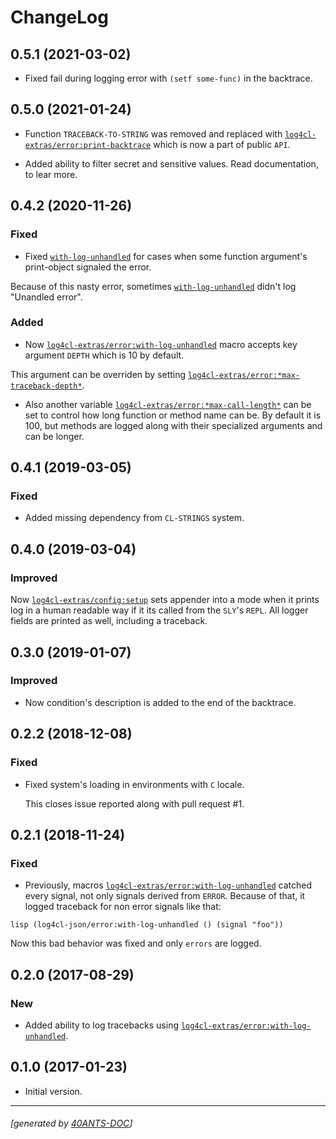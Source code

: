 <a id="x-28LOG4CL-EXTRAS-2FCHANGELOG-3A-40CHANGELOG-2040ANTS-DOC-2FLOCATIVES-3ASECTION-29"></a>

# ChangeLog

<a id="x-28LOG4CL-EXTRAS-2FCHANGELOG-3A-3A-7C0-2E5-2E1-7C-2040ANTS-DOC-2FLOCATIVES-3ASECTION-29"></a>

## 0.5.1 (2021-03-02)

* Fixed fail during logging error with `(setf some-func)` in the backtrace.

<a id="x-28LOG4CL-EXTRAS-2FCHANGELOG-3A-3A-7C0-2E5-2E0-7C-2040ANTS-DOC-2FLOCATIVES-3ASECTION-29"></a>

## 0.5.0 (2021-01-24)

* Function `TRACEBACK-TO-STRING` was removed and
  replaced with [`log4cl-extras/error:print-backtrace`][6a57] which is now
  a part of public `API`.

* Added ability to filter secret and sensitive values.
  Read documentation, to lear more.

<a id="x-28LOG4CL-EXTRAS-2FCHANGELOG-3A-3A-7C0-2E4-2E2-7C-2040ANTS-DOC-2FLOCATIVES-3ASECTION-29"></a>

## 0.4.2 (2020-11-26)

<a id="fixed"></a>

### Fixed

* Fixed [`with-log-unhandled`][3fd6] for cases when some function argument's print-object signaled the error.

Because of this nasty error, sometimes [`with-log-unhandled`][3fd6] didn't log "Unandled error".

<a id="added"></a>

### Added

* Now [`log4cl-extras/error:with-log-unhandled`][3fd6] macro accepts key argument `DEPTH` which is 10 by default.

This argument can be overriden by setting [`log4cl-extras/error:*max-traceback-depth*`][c93b].

* Also another variable [`log4cl-extras/error:*max-call-length*`][6d41] can be set to control
  how long function or method name can be. By default it is 100, but methods are logged along
  with their specialized arguments and can be longer.

<a id="x-28LOG4CL-EXTRAS-2FCHANGELOG-3A-3A-7C0-2E4-2E1-7C-2040ANTS-DOC-2FLOCATIVES-3ASECTION-29"></a>

## 0.4.1 (2019-03-05)

<a id="fixed"></a>

### Fixed

* Added missing dependency from `CL-STRINGS` system.

<a id="x-28LOG4CL-EXTRAS-2FCHANGELOG-3A-3A-7C0-2E4-2E0-7C-2040ANTS-DOC-2FLOCATIVES-3ASECTION-29"></a>

## 0.4.0 (2019-03-04)

<a id="improved"></a>

### Improved

Now [`log4cl-extras/config:setup`][74de] sets appender into a mode when it prints log in a human
readable way if it its called from the `SLY`'s `REPL`. All logger fields are
printed as well, including a traceback.

<a id="x-28LOG4CL-EXTRAS-2FCHANGELOG-3A-3A-7C0-2E3-2E0-7C-2040ANTS-DOC-2FLOCATIVES-3ASECTION-29"></a>

## 0.3.0 (2019-01-07)

<a id="improved"></a>

### Improved

* Now condition's description is added to the end of the backtrace.

<a id="x-28LOG4CL-EXTRAS-2FCHANGELOG-3A-3A-7C0-2E2-2E2-7C-2040ANTS-DOC-2FLOCATIVES-3ASECTION-29"></a>

## 0.2.2 (2018-12-08)

<a id="fixed"></a>

### Fixed

* Fixed system's loading in environments with `C` locale.

  This closes issue reported along with pull request #1.

<a id="x-28LOG4CL-EXTRAS-2FCHANGELOG-3A-3A-7C0-2E2-2E1-7C-2040ANTS-DOC-2FLOCATIVES-3ASECTION-29"></a>

## 0.2.1 (2018-11-24)

<a id="fixed"></a>

### Fixed

* Previously, macros [`log4cl-extras/error:with-log-unhandled`][3fd6] catched every signal,
  not only signals derived from `ERROR`. Because of that,
  it logged traceback for non error signals like that:

`lisp
  (log4cl-json/error:with-log-unhandled ()
      (signal "foo"))
`

  Now this bad behavior was fixed and only `errors` are logged.

<a id="x-28LOG4CL-EXTRAS-2FCHANGELOG-3A-3A-7C0-2E2-2E0-7C-2040ANTS-DOC-2FLOCATIVES-3ASECTION-29"></a>

## 0.2.0 (2017-08-29)

<a id="new"></a>

### New

* Added ability to log tracebacks using [`log4cl-extras/error:with-log-unhandled`][3fd6].

<a id="x-28LOG4CL-EXTRAS-2FCHANGELOG-3A-3A-7C0-2E1-2E0-7C-2040ANTS-DOC-2FLOCATIVES-3ASECTION-29"></a>

## 0.1.0 (2017-01-23)

* Initial version.


[74de]: https://40ants.com/log4cl-extras/#x-28LOG4CL-EXTRAS-2FCONFIG-3ASETUP-20FUNCTION-29
[6d41]: https://40ants.com/log4cl-extras/#x-28LOG4CL-EXTRAS-2FERROR-3A-2AMAX-CALL-LENGTH-2A-20-28VARIABLE-29-29
[c93b]: https://40ants.com/log4cl-extras/#x-28LOG4CL-EXTRAS-2FERROR-3A-2AMAX-TRACEBACK-DEPTH-2A-20-28VARIABLE-29-29
[6a57]: https://40ants.com/log4cl-extras/#x-28LOG4CL-EXTRAS-2FERROR-3APRINT-BACKTRACE-20FUNCTION-29
[3fd6]: https://40ants.com/log4cl-extras/#x-28LOG4CL-EXTRAS-2FERROR-3AWITH-LOG-UNHANDLED-20-2840ANTS-DOC-2FLOCATIVES-3AMACRO-29-29

* * *
###### [generated by [40ANTS-DOC](https://40ants.com/doc/)]
